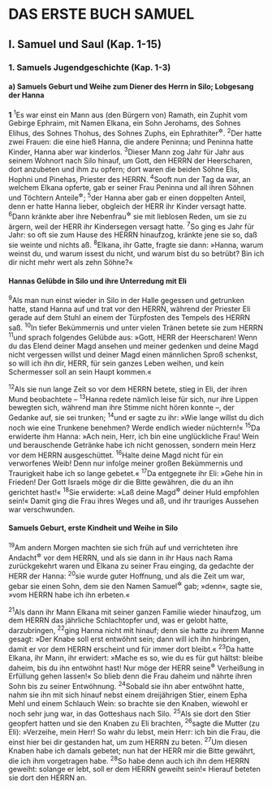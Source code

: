# DAS ERSTE BUCH SAMUEL

## I. Samuel und Saul (Kap. 1-15)

### 1. Samuels Jugendgeschichte (Kap. 1-3)

#### a) Samuels Geburt und Weihe zum Diener des Herrn in Silo; Lobgesang der Hanna

__1__
<sup>1</sup>Es war einst ein Mann aus (den Bürgern von) Ramath, ein Zuphit vom Gebirge Ephraim, mit Namen Elkana, ein Sohn Jerohams, des Sohnes Elihus, des Sohnes Thohus, des Sohnes Zuphs, ein Ephrathiter<sup title="= Ephraimit">&#x2732;</sup>.
<sup>2</sup>Der hatte zwei Frauen: die eine hieß Hanna, die andere Peninna; und Peninna hatte Kinder, Hanna aber war kinderlos.
<sup>3</sup>Dieser Mann zog Jahr für Jahr aus seinem Wohnort nach Silo hinauf, um Gott, den HERRN der Heerscharen, dort anzubeten und ihm zu opfern; dort waren die beiden Söhne Elis, Hophni und Pinehas, Priester des HERRN.
<sup>4</sup>Sooft nun der Tag da war, an welchem Elkana opferte, gab er seiner Frau Peninna und all ihren Söhnen und Töchtern Anteile<sup title="d.h. je einen Anteil oder je ein Stück vom Opfermahl">&#x2732;</sup>;
<sup>5</sup>der Hanna aber gab er einen doppelten Anteil, denn er hatte Hanna lieber, obgleich der HERR ihr Kinder versagt hatte.
<sup>6</sup>Dann kränkte aber ihre Nebenfrau<sup title="oder: Nebenbuhlerin">&#x2732;</sup> sie mit lieblosen Reden, um sie zu ärgern, weil der HERR ihr Kindersegen versagt hatte.
<sup>7</sup>So ging es Jahr für Jahr: so oft sie zum Hause des HERRN hinaufzog, kränkte jene sie so, daß sie weinte und nichts aß.
<sup>8</sup>Elkana, ihr Gatte, fragte sie dann: »Hanna, warum weinst du, und warum issest du nicht, und warum bist du so betrübt? Bin ich dir nicht mehr wert als zehn Söhne?«

#### Hannas Gelübde in Silo und ihre Unterredung mit Eli

<sup>9</sup>Als man nun einst wieder in Silo in der Halle gegessen und getrunken hatte, stand Hanna auf und trat vor den HERRN, während der Priester Eli gerade auf dem Stuhl an einem der Türpfosten des Tempels des HERRN saß.
<sup>10</sup>In tiefer Bekümmernis und unter vielen Tränen betete sie zum HERRN
<sup>11</sup>und sprach folgendes Gelübde aus: »Gott, HERR der Heerscharen! Wenn du das Elend deiner Magd ansehen und meiner gedenken und deine Magd nicht vergessen willst und deiner Magd einen männlichen Sproß schenkst, so will ich ihn dir, HERR, für sein ganzes Leben weihen, und kein Schermesser soll an sein Haupt kommen.«

<sup>12</sup>Als sie nun lange Zeit so vor dem HERRN betete, stieg in Eli, der ihren Mund beobachtete –
<sup>13</sup>Hanna redete nämlich leise für sich, nur ihre Lippen bewegten sich, während man ihre Stimme nicht hören konnte –, der Gedanke auf, sie sei trunken;
<sup>14</sup>und er sagte zu ihr: »Wie lange willst du dich noch wie eine Trunkene benehmen? Werde endlich wieder nüchtern!«
<sup>15</sup>Da erwiderte ihm Hanna: »Ach nein, Herr, ich bin eine unglückliche Frau! Wein und berauschende Getränke habe ich nicht genossen, sondern mein Herz vor dem HERRN ausgeschüttet.
<sup>16</sup>Halte deine Magd nicht für ein verworfenes Weib! Denn nur infolge meiner großen Bekümmernis und Traurigkeit habe ich so lange gebetet.«
<sup>17</sup>Da entgegnete ihr Eli: »Gehe hin in Frieden! Der Gott Israels möge dir die Bitte gewähren, die du an ihn gerichtet hast!«
<sup>18</sup>Sie erwiderte: »Laß deine Magd<sup title="= Dienerin">&#x2732;</sup> deiner Huld empfohlen sein!« Damit ging die Frau ihres Weges und aß, und ihr trauriges Aussehen war verschwunden.

#### Samuels Geburt, erste Kindheit und Weihe in Silo

<sup>19</sup>Am andern Morgen machten sie sich früh auf und verrichteten ihre Andacht<sup title="eig. Anbetung">&#x2732;</sup> vor dem HERRN, und als sie dann in ihr Haus nach Rama zurückgekehrt waren und Elkana zu seiner Frau einging, da gedachte der HERR der Hanna:
<sup>20</sup>sie wurde guter Hoffnung, und als die Zeit um war, gebar sie einen Sohn, dem sie den Namen Samuel<sup title="d.h. von Gott erhört">&#x2732;</sup> gab; »denn«, sagte sie, »vom HERRN habe ich ihn erbeten.«

<sup>21</sup>Als dann ihr Mann Elkana mit seiner ganzen Familie wieder hinaufzog, um dem HERRN das jährliche Schlachtopfer und, was er gelobt hatte, darzubringen,
<sup>22</sup>ging Hanna nicht mit hinauf; denn sie hatte zu ihrem Manne gesagt: »Der Knabe soll erst entwöhnt sein; dann will ich ihn hinbringen, damit er vor dem HERRN erscheint und für immer dort bleibt.«
<sup>23</sup>Da hatte Elkana, ihr Mann, ihr erwidert: »Mache es so, wie du es für gut hältst: bleibe daheim, bis du ihn entwöhnt hast! Nur möge der HERR seine<sup title="oder: deine">&#x2732;</sup> Verheißung in Erfüllung gehen lassen!« So blieb denn die Frau daheim und nährte ihren Sohn bis zu seiner Entwöhnung.
<sup>24</sup>Sobald sie ihn aber entwöhnt hatte, nahm sie ihn mit sich hinauf nebst einem dreijährigen Stier, einem Epha Mehl und einem Schlauch Wein: so brachte sie den Knaben, wiewohl er noch sehr jung war, in das Gotteshaus nach Silo.
<sup>25</sup>Als sie dort den Stier geopfert hatten und sie den Knaben zu Eli brachten,
<sup>26</sup>sagte die Mutter (zu Eli): »Verzeihe, mein Herr! So wahr du lebst, mein Herr: ich bin die Frau, die einst hier bei dir gestanden hat, um zum HERRN zu beten.
<sup>27</sup>Um diesen Knaben habe ich damals gebetet; nun hat der HERR mir die Bitte gewährt, die ich ihm vorgetragen habe.
<sup>28</sup>So habe denn auch ich ihn dem HERRN geweiht: solange er lebt, soll er dem HERRN geweiht sein!« Hierauf beteten sie dort den HERRN an.